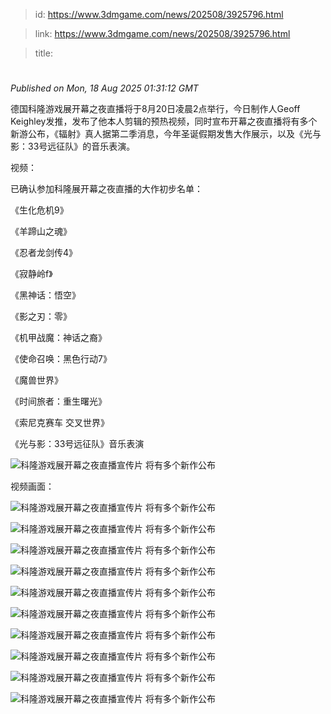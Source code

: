 > id: https://www.3dmgame.com/news/202508/3925796.html

> link: https://www.3dmgame.com/news/202508/3925796.html

> title: 

# 
_Published on Mon, 18 Aug 2025 01:31:12 GMT_

德国科隆游戏展开幕之夜直播将于8月20日凌晨2点举行，今日制作人Geoff Keighley发推，发布了他本人剪辑的预热视频，同时宣布开幕之夜直播将有多个新游公布，《辐射》真人据第二季消息，今年圣诞假期发售大作展示，以及《光与影：33号远征队》的音乐表演。

视频：

已确认参加科隆展开幕之夜直播的大作初步名单：

《生化危机9》

《羊蹄山之魂》

《忍者龙剑传4》

《寂静岭f》

《黑神话：悟空》

《影之刃：零》

《机甲战魔：神话之裔》

《使命召唤：黑色行动7》

《魔兽世界》

《时间旅者：重生曙光》

《索尼克赛车 交叉世界》

《光与影：33号远征队》音乐表演

![科隆游戏展开幕之夜直播宣传片 将有多个新作公布](https://img.3dmgame.com/uploads/images/news/20250818/1755480795_475619.jpg)

视频画面：

![科隆游戏展开幕之夜直播宣传片 将有多个新作公布](https://img.3dmgame.com/uploads/images/news/20250818/1755480550_854035_jpg_r.jpg)

![科隆游戏展开幕之夜直播宣传片 将有多个新作公布](https://img.3dmgame.com/uploads/images/news/20250818/1755480550_100337_jpg_r.jpg)

![科隆游戏展开幕之夜直播宣传片 将有多个新作公布](https://img.3dmgame.com/uploads/images/news/20250818/1755480551_169433_jpg_r.jpg)

![科隆游戏展开幕之夜直播宣传片 将有多个新作公布](https://img.3dmgame.com/uploads/images/news/20250818/1755480551_641695_jpg_r.jpg)

![科隆游戏展开幕之夜直播宣传片 将有多个新作公布](https://img.3dmgame.com/uploads/images/news/20250818/1755480551_892402_jpg_r.jpg)

![科隆游戏展开幕之夜直播宣传片 将有多个新作公布](https://img.3dmgame.com/uploads/images/news/20250818/1755480551_650110_jpg_r.jpg)

![科隆游戏展开幕之夜直播宣传片 将有多个新作公布](https://img.3dmgame.com/uploads/images/news/20250818/1755480551_923267_jpg_r.jpg)

![科隆游戏展开幕之夜直播宣传片 将有多个新作公布](https://img.3dmgame.com/uploads/images/news/20250818/1755480551_144494_jpg_r.jpg)

![科隆游戏展开幕之夜直播宣传片 将有多个新作公布](https://img.3dmgame.com/uploads/images/news/20250818/1755480552_123234_jpg_r.jpg)

![科隆游戏展开幕之夜直播宣传片 将有多个新作公布](https://img.3dmgame.com/uploads/images/news/20250818/1755480552_544955_jpg_r.jpg)
